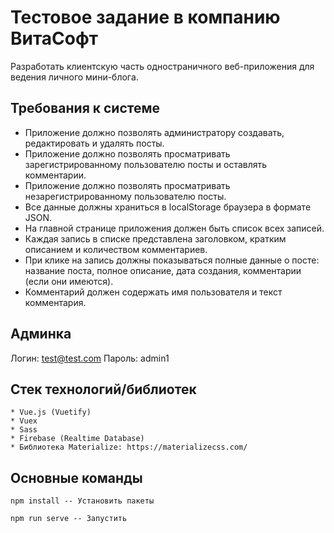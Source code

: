 # Тестовое задание в компанию ВитаСофт

Разработать клиентскую часть одностраничного веб-приложения для ведения личного мини-блога.

## Требования к системе
  * Приложение должно позволять администратору создавать, редактировать и удалять посты.
  * Приложение должно позволять просматривать зарегистрированному пользователю посты и оставлять комментарии.
  * Приложение должно позволять просматривать незарегистрированному пользователю посты.
  * Все данные должны храниться в localStorage браузера в формате JSON.
  * На главной странице приложения должен быть список всех записей. 
  * Каждая запись в списке представлена заголовком, кратким описанием и количеством комментариев.
  * При клике на запись должны показываться полные данные о посте: название поста, полное описание, дата создания, комментарии (если они имеются).
  * Комментарий должен содержать имя пользователя и текст комментария.

## Админка
  Логин: test@test.com
  Пароль: admin1
    
## Стек технологий/библиотек
    * Vue.js (Vuetify)
    * Vuex
    * Sass
    * Firebase (Realtime Database)
    * Библиотека Materialize: https://materializecss.com/

## Основные команды
```
npm install -- Установить пакеты
```
```
npm run serve -- Запустить
```
